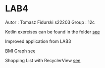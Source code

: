 # LAB4

Autor : Tomasz Fidurski s22203
Group : 12c

Kotlin exercises can be found in the folder [see](Exercises/)

Improved application from LAB3

BMI Graph
[see](screenshots/graph.png)

Shopping List with RecyclerView
[see](Screenshots/shoplist.png)

